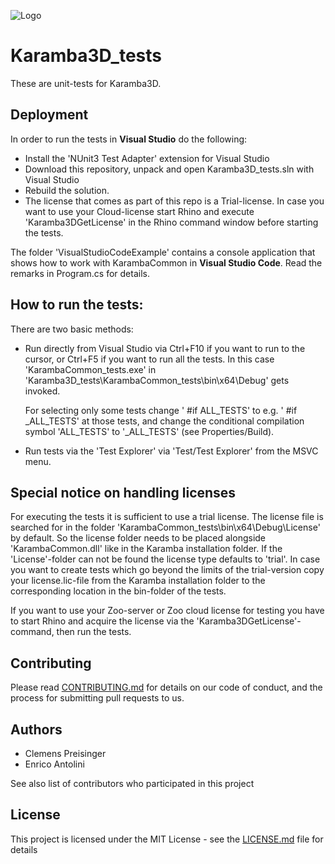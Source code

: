 ![](banner.jpg?raw=true "Logo")

Karamba3D_tests
===============

These are unit-tests for Karamba3D. 

Deployment
----------

In order to run the tests in **Visual Studio** do the following:
* Install the 'NUnit3 Test Adapter' extension for Visual Studio
* Download this repository, unpack and open Karamba3D_tests.sln with Visual Studio
* Rebuild the solution.
* The license that comes as part of this repo is a Trial-license. In case you want to use your Cloud-license start Rhino and execute 'Karamba3DGetLicense' in the Rhino command window before starting the tests. 

The folder 'VisualStudioCodeExample' contains a console application that shows how to work with KarambaCommon in **Visual Studio Code**. Read the remarks in Program.cs for details. 

How to run the tests:
---------------------

There are two basic methods:
* Run directly from Visual Studio via Ctrl+F10 if you want to run to the cursor, or Ctrl+F5 if you want to run all the tests. In this case 'KarambaCommon_tests.exe'
  in 'Karamba3D_tests\KarambaCommon_tests\bin\x64\Debug' gets invoked. 
  
  For selecting only some tests change ' #if ALL_TESTS' to e.g. ' #if _ALL_TESTS' at those tests, and change the conditional compilation symbol 'ALL_TESTS' to 
  '_ALL_TESTS' (see Properties/Build).
  
* Run tests via the 'Test Explorer' via 'Test/Test Explorer'  from the MSVC menu.
 
Special notice on handling licenses
-----------------------------------
For executing the tests it is sufficient to use a trial license. The license file is searched for in the folder 'KarambaCommon_tests\bin\x64\Debug\License\' by default. So the license folder needs to
be placed alongside 'KarambaCommon.dll' like in the Karamba installation folder. If the 'License'-folder can not be found the license type defaults to 'trial'. In case you want to create tests
which go beyond the limits of the trial-version copy your license.lic-file from the Karamba installation folder to the corresponding location in the bin-folder of the tests.

If you want to use your Zoo-server or Zoo cloud license for testing you have to start Rhino and acquire the license via the 'Karamba3DGetLicense'-command, then run the tests.

Contributing
------------

Please read [CONTRIBUTING.md](https://github.com/karamba3d/K3D_tests/blob/master/CONTRIBUTING.md) for details on our code of conduct, and the process for submitting pull requests to us.

Authors
-------

* Clemens Preisinger
* Enrico Antolini

See also list of contributors who participated in this project

License
-------

This project is licensed under the MIT License - see the [LICENSE.md](https://github.com/karamba3d/K3D_tests/blob/master/LICENSE.md) file for details


